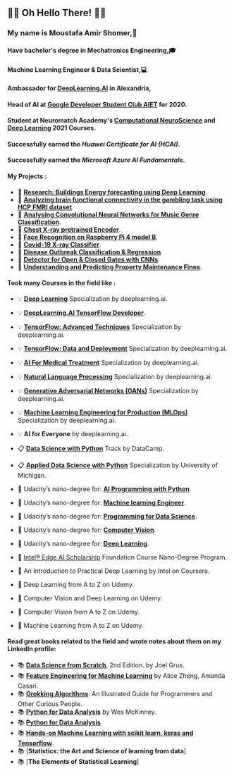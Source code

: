 ## 🤖👀 Oh Hello There! 👀🤖 

### My name is Moustafa Amir Shomer,🙌
#### Have bachelor's degree in Mechatronics Engineering,🎓 
#### Machine Learning Engineer & Data Scientist,💻
#### Ambassador for [DeepLearning.AI](https://www.facebook.com/Pie.AI.Alexandria/) in Alexandria,
#### Head of AI at [Google Developer Student Club AIET](https://l.facebook.com/l.php?u=https%3A%2F%2Fmy-dsc-journey.blogspot.com%2F%3Ffbclid%3DIwAR3nR8AMaxb2mD2k1ycMIwLPun2co-qATgkXe2-v_mrdQytgz6a17korJhQ&h=AT2EGw_Sh-PGqHbrqBNvq9nMT6J6NNe5lmqNpsl2lJazzroVTq60a8yGr1-gxnuTDXcvoqmOOuaxY5sv9IBPb43Qw3wq0xh2qOHsl__c5fuCG1IAzRUsGESLNOu4wf0LpVm8mw) for 2020.
#### Student at Neuromatch Academy's [Computational NeuroScience](https://github.com/shomerthesec/Computational_NeuroScience) and [Deep Learning](https://github.com/shomerthesec/NMA_Deep_Learning) 2021 Courses.

#### Successfully earned the ***Huawei Certificate for AI (HCAI)***.
#### Successfully earned the ***Microsoft Azure AI Fundamentals***.

#### My Projects :
* 🔬 [**Research: Buildings Energy forecasting using Deep Learning**](https://github.com/shomerthesec/Research_timeseries_forecasting_using_ashrae_dataset).
* 🔬 [**Analyzing brain functional connectivity in the gambling task using HCP FMRI dataset**](https://github.com/shomerthesec/Computational_NeuroScience/tree/main/project).
* 🔬 [**Analysing Convolutional Neural Networks for Music Genre Classification**](https://github.com/shomerthesec/NMA_Deep_Learning/tree/main/Project).
* 🔬 [**Chest X-ray pretrained Encoder**](https://github.com/shomerthesec/AutoEncoder-for-Chest-X-ray).
* 🔬 [**Face Recognition on Raspberry Pi 4 model B**](https://github.com/shomerthesec/Face-Recognition-for-Raspberry-Pi).
* 🔬 [**Covid-19 X-ray Classifier**](https://github.com/shomerthesec/Covid-19-X-ray-Classifier). 
* 🔬 [**Disease Outbreak Classification & Regression**](https://github.com/shomerthesec/Disease-outbreak).
* 🔬 [**Detector for Open & Closed Gates with CNNs**](https://github.com/shomerthesec/Vortex-Gate-detection-Algorithm).
* 🔬 [**Understanding and Predicting Property Maintenance Fines**](https://github.com/shomerthesec/Applied-Data-Science-with-Python/blob/main/Applied%20Data%20Science%20with%20python/Course%203/Understanding%20and%20Predicting%20Property%20Maintenance%20Fines-%20Other%20model%20tries.ipynb).

#### Took many Courses in the field like :
 * 💡 [**Deep Learning**](https://github.com/shomerthesec/TensorFlow-Basics) Specialization by deeplearning.ai.
 * 💡 [**DeepLearning.AI TensorFlow Developer**](https://github.com/shomerthesec/TensorFlow-Basics).
 * 💡 [**TensorFlow: Advanced Techniques**](https://github.com/shomerthesec/TensorFlow-Advanced-Techniques-Specialization) Specialization by deeplearning.ai.
 * 💡 [**TensorFlow: Data and Deployment**](https://github.com/shomerthesec/TensorFlow-Basics) Specialization by deeplearning.ai.
 * 💡 [**AI For Medical Treatment**](https://github.com/shomerthesec/AI-for-Medicine-Specialization) Specialization by deeplearning.ai.
 * 💡 [**Natural Language Processing**](https://github.com/shomerthesec/NLP-Specialization) Specialization by deeplearning.ai.
 * 💡 [**Generative Adversarial Networks (GANs)**](https://github.com/shomerthesec/GANs-Specialization) Specialization by deeplearning.ai.
 * 💡 [**Machine Learning Engineering for Production (MLOps)**](https://github.com/shomerthesec/Machine-Learning-Engineering-for-Production) Specialization by deeplearning.ai.
 * 💡 **AI for Everyone** by deeplearning.ai.
 
 * 📋 [**Data Science with Python**](https://github.com/shomerthesec/Data-scientist-with-python-DataCamp) Track by DataCamp.
 
 * 📋 [**Applied Data Science with Python**](https://github.com/shomerthesec/Applied-Data-Science-with-python) Specialization by University of Michigan.
 * 🎢 Udacity’s nano-degree for: [**AI Programming with Python**](https://github.com/shomerthesec/Udacity-AI-programming-with-Python-Nano-Degree).
 * 🎢 Udacity’s nano-degree for: [**Machine learning Engineer**](https://github.com/shomerthesec/Udacity-Machine-Learning-Engineer-v2.0).
 * 🎢 Udacity’s nano-degree for: [**Programming for Data Science**](https://github.com/shomerthesec/Udacity-Programming-for-Data-Science-Nano-Degree).
 * 🎢 Udacity’s nano-degree for: [**Computer Vision**](https://github.com/shomerthesec/Deep-Learning-with-Pytorch).
 * 🎢 Udacity’s nano-degree for: [**Deep Learning**](https://github.com/shomerthesec/Deep-Learning-with-Pytorch).

 * 🎃 [Intel® Edge AI Scholarship](https://github.com/shomerthesec/Intel-Edge-AI-Scholarship-Foundation-Course-NanoDegree-Program) Foundation Course Nano-Degree Program.
 * 🎃 An Introduction to Practical Deep Learning by Intel on Coursera. 

 * 🎈 Deep Learning from A to Z on Udemy. 
 * 🎈 Computer Vision and Deep Learning on Udemy. 
 * 🎈 Computer Vision from A to Z on Udemy. 
 * 🎈 Machine Learning from A to Z on Udemy. 
      
#### Read great books related to the field and wrote notes about them on my LinkedIn profile:
* 📚 [**Data Science from Scratch**](https://www.linkedin.com/posts/shomerthesec_datascience-book-activity-6767094688626286592-brO9), 2nd Edition. by Joel Grus.
* 📚 [**Feature Engineering for Machine Learning**](https://www.linkedin.com/posts/shomerthesec_featureengineering-datascience-machinelearning-activity-6787393129457713153-D5s1) by Alice Zheng, Amanda Casari.
* 📚 [**Grokking Algorithms**](https://www.linkedin.com/posts/shomerthesec_%D9%85%D9%84%D8%AE%D8%B5-%D9%83%D8%AA%D8%A7%D8%A8-grokking-algorithms-activity-6850809773387075584-YeHT): An Illustrated Guide for Programmers and Other Curious People.
* 📚 [**Python for Data Analysis**](https://github.com/shomerthesec/pydata-book) by Wes McKinney.
* 📚 [**Python for Data Analysis**](https://github.com/shomerthesec/pydata-book)
* 📚 [**Hands-on Machine Learning with scikit learn, keras and Tensorflow**](https://github.com/shomerthesec/handson-ml2).
* 📚 [**Statistics: the Art and Science of learning from data**]
* 📚 [**The Elements of Statistical Learning**]
     

